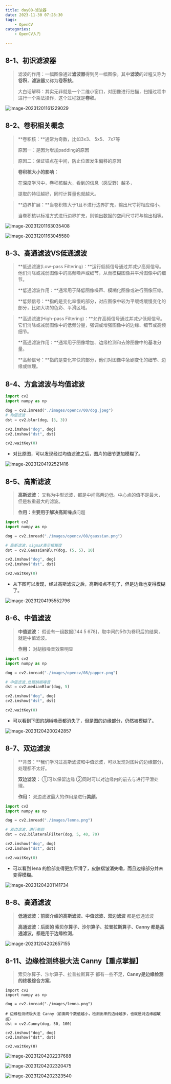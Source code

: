 ```yaml
---
title: day08-滤波器
date: 2023-11-30 07:28:30
tags: 
	- OpenCV
categories: 
	- OpenCV入门

---
```




## 8-1、初识滤波器

> 滤波的作用：一幅图像通过**滤波器**得到另一幅图像。其中**滤波**的过程又称为**卷积**，**滤波器**又称为**卷积核**。
>
> 大白话解释：其实无非就是一个二维小窗口，对图像进行扫描，扫描过程中进行一个乘法操作，这个过程就是**卷积**。

![image-20231201161229029](day08-滤波器/image-20231201161229029.png)











## 8-2、卷积相关概念

> **卷积核：**通常为奇数，比如3x3、 5x5、 7x7等
>
> 原因一：是因为增加padding的原因
>
> 原因二：保证锚点在中间，防止位置发生偏移的原因



> **卷积核大小的影响：**
>
> 在深度学习中，卷积核越大，看到的信息（感受野）越多，
>
> 提取的特征越好，同时计算量也就越大。



> **边界扩展：**当卷积核大于1且不进行边界扩充，输出尺寸将相应缩小，
>
> 当卷积核以标准方式进行边界扩充，则输出数据的空间尺寸将与输出相等。



![image-20231201163035408](day08-滤波器/image-20231201163035408.png)

![image-20231201163045580](day08-滤波器/image-20231201163045580.png)



## 8-3、高通滤波VS低通滤波



> **低通滤波(Low-pass Filtering)：**运行低频信号通过并减少高频信号。他们消除或减弱图像中的高频噪声或细节，从而模糊图像并平滑图像中的细节。
>
> **低通滤波作用：**通常用于降低图像噪声、模糊化图像或进行图像压缩。
>
> **低频信号：**指的是变化率慢的部分，对应图像中较为平缓或缓慢变化的部分，比如大块的色彩、平滑区域。



> **高通滤波(High-pass Filtering)：**允许高频信号通过并减少低频信号。它们消除或减弱图像中的低频分量，强调或增强图像中的边缘、细节或高频细节。
>
> **高通滤波作用：**通常用于图像增加、边缘检测和去除图像中的基准分量。
>
> **高频信号：**指的是变化率快的部分，他们对图像中急剧变化的细节、边缘或纹理。



## 8-4、方盒滤波与均值滤波

```python
import cv2
import numpy as np

dog = cv2.imread("./images/opencv/00/dog.jpeg")
# 均值滤波
dst = cv2.blur(dog, (3, 3))

cv2.imshow("dog", dog)
cv2.imshow("dst", dst)

cv2.waitKey(0)
```

- 对比原图，可以发现经过均值滤波之后，图片的细节更加模糊了。

![image-20231204192521416](day08-滤波器/image-20231204192521416.png)



## 8-5、高斯滤波

> **高斯滤波：** 又称为中型滤波，都是中间高两边低。中心点的值不是最大，但是权重最大的滤波。
>
> **作用：**主要用于解决**高斯噪点**问题

```python
import cv2
import numpy as np

dog = cv2.imread("./images/opencv/08/gaussian.png")

# 高斯滤波，sigmaX表示模糊度
dst = cv2.GaussianBlur(dog, (5, 5), 10)

cv2.imshow("dog", dog)
cv2.imshow("dst", dst)

cv2.waitKey(0)
```

- 从下图可以发现，经过高斯滤波之后，高斯噪点不见了，但是边缘也变得模糊了。

![image-20231204195552796](day08-滤波器/image-20231204195552796.png)





## 8-6、中值滤波

> **中值滤波：** 假设有一组数据[144 5 678]，取中间的5作为卷积后的结果，就是中值滤波。
>
> **作用：** 对胡椒噪音效果明显

```python
import cv2
import numpy as np

dog = cv2.imread("./images/opencv/08/papper.png")

# 中值滤波,处理胡椒噪音
dst = cv2.medianBlur(dog, 5)

cv2.imshow("dog", dog)
cv2.imshow("dst", dst)

cv2.waitKey(0)
```

- 可以看到下图的胡椒噪音都消失了，但是图的边缘部分，仍然被模糊了。

![image-20231204200242857](day08-滤波器/image-20231204200242857.png)







## 8-7、双边滤波

> **背景：**我们学习过高斯滤波和中值滤波，可以发现对图片的边缘部分，处理都不太好。
>
> **双边滤波：** ①可以保留边缘 ②同时可以对边缘内的前去与进行平滑处理。
>
> **作用：** 双边滤波最大的作用是进行**美颜**。

```python
import cv2
import numpy as np

dog = cv2.imread("./images/lenna.png")

# 双边滤波，进行美颜
dst = cv2.bilateralFilter(dog, 5, 40, 70)

cv2.imshow("dog", dog)
cv2.imshow("dst", dst)

cv2.waitKey(0)
```

- 可以看到 lena 的脸部变得更加平滑了，皮肤褶皱消失嘞，而且边缘部分并未变得模糊。

![image-20231204201141734](day08-滤波器/image-20231204201141734.png)











## 8-8、高通滤波

> **低通滤波：**前面介绍的**高斯滤波、中值滤波、双边滤波** 都是低通滤波
>
> **高通滤波：**后面的 **索贝尔算子、沙尔算子、拉普拉斯算子、Canny** 都是高通滤波，都是用于**边缘检测**。



![image-20231204202657155](day08-滤波器/image-20231204202657155.png)



## 8-11、边缘检测终极大法 Canny【重点掌握】

> 索贝尔算子、沙尔算子、拉普拉斯算子 都有一些不足，**Canny是边缘检测的终极综合方案**。

```
import cv2
import numpy as np

dog = cv2.imread("./images/lenna.png")

# 边缘检测终极大法 Canny（前面两个数值越小，检测出来的边缘越多，也就是对边缘越敏感）
dst = cv2.Canny(dog, 50, 100)

cv2.imshow("dog", dog)
cv2.imshow("dst", dst)

cv2.waitKey(0)
```



![image-20231204202237688](day08-滤波器/image-20231204202237688.png)





![image-20231204202320475](day08-滤波器/image-20231204202320475.png)









![image-20231204202323540](day08-滤波器/image-20231204202323540.png)























